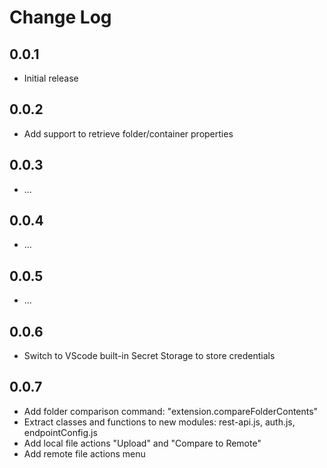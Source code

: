 # Change Log

## 0.0.1

- Initial release

## 0.0.2

- Add support to retrieve folder/container properties

## 0.0.3

- ...

## 0.0.4

- ...

## 0.0.5

- ...

## 0.0.6

- Switch to VScode built-in Secret Storage to store credentials

## 0.0.7

- Add folder comparison command: "extension.compareFolderContents"
- Extract classes and functions to new modules: rest-api.js, auth.js, endpointConfig.js
- Add local file actions "Upload" and "Compare to Remote"
- Add remote file actions menu
